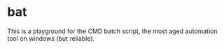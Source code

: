 # bat

This is a playground for the CMD batch script,
the most aged automation tool on windows (but reliable).
